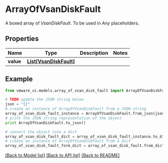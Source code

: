 # ArrayOfVsanDiskFault

A boxed array of *VsanDiskFault*. To be used in *Any* placeholders. 

## Properties
Name | Type | Description | Notes
------------ | ------------- | ------------- | -------------
**value** | [**List[VsanDiskFault]**](VsanDiskFault.md) |  | 

## Example

```python
from vmware_vi.models.array_of_vsan_disk_fault import ArrayOfVsanDiskFault

# TODO update the JSON string below
json = "{}"
# create an instance of ArrayOfVsanDiskFault from a JSON string
array_of_vsan_disk_fault_instance = ArrayOfVsanDiskFault.from_json(json)
# print the JSON string representation of the object
print ArrayOfVsanDiskFault.to_json()

# convert the object into a dict
array_of_vsan_disk_fault_dict = array_of_vsan_disk_fault_instance.to_dict()
# create an instance of ArrayOfVsanDiskFault from a dict
array_of_vsan_disk_fault_form_dict = array_of_vsan_disk_fault.from_dict(array_of_vsan_disk_fault_dict)
```
[[Back to Model list]](../README.md#documentation-for-models) [[Back to API list]](../README.md#documentation-for-api-endpoints) [[Back to README]](../README.md)


